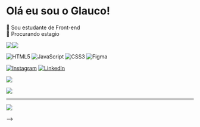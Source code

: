 # Olá eu sou o Glauco!
🔭 Sou estudante de Front-end<br>🌱 Procurando estagio

![](https://github-readme-stats.vercel.app/api?username=GlaucoB0&theme=radical&hide_border=false&include_all_commits=true&count_private=true)![](https://github-readme-stats.vercel.app/api/top-langs/?username=GlaucoB0&theme=radical&hide_border=false&include_all_commits=true&count_private=true&layout=compact)<br/>

![HTML5](https://img.shields.io/badge/html5-%23E34F26.svg?style=for-the-badge&logo=html5&logoColor=white) ![JavaScript](https://img.shields.io/badge/javascript-%23323330.svg?style=for-the-badge&logo=javascript&logoColor=%23F7DF1E) ![CSS3](https://img.shields.io/badge/css3-%231572B6.svg?style=for-the-badge&logo=css3&logoColor=white) ![Figma](https://img.shields.io/badge/figma-%23F24E1E.svg?style=for-the-badge&logo=figma&logoColor=white)</br>

[![Instagram](https://img.shields.io/badge/Instagram-%23E4405F.svg?logo=Instagram&logoColor=white)](https://instagram.com/_glauco___) [![LinkedIn](https://img.shields.io/badge/LinkedIn-%230077B5.svg?logo=linkedin&logoColor=white)](https://linkedin.com/in/glauco-soares-9665102b7) 

![](https://github-readme-streak-stats.herokuapp.com/?user=GlaucoB0&theme=radical&hide_border=false)<br/>


![](https://github-contributor-stats.vercel.app/api?username=GlaucoB0&limit=5&theme=radical&combine_all_yearly_contributions=true)

---
[![](https://visitcount.itsvg.in/api?id=GlaucoB0&icon=1&color=5)](https://visitcount.itsvg.in)

<!-- Proudly created with GPRM ( https://gprm.itsvg.in ) 
# 💫 About Me:
🔭 Sou estudante de Front-end<br>🌱 Procurando estagio


## 🌐 Socials:
[![Instagram](https://img.shields.io/badge/Instagram-%23E4405F.svg?logo=Instagram&logoColor=white)](https://instagram.com/_glauco___) [![LinkedIn](https://img.shields.io/badge/LinkedIn-%230077B5.svg?logo=linkedin&logoColor=white)](https://linkedin.com/in/glauco-soares-9665102b7) 

# 💻 Tech Stack:
![HTML5](https://img.shields.io/badge/html5-%23E34F26.svg?style=for-the-badge&logo=html5&logoColor=white) ![JavaScript](https://img.shields.io/badge/javascript-%23323330.svg?style=for-the-badge&logo=javascript&logoColor=%23F7DF1E) ![CSS3](https://img.shields.io/badge/css3-%231572B6.svg?style=for-the-badge&logo=css3&logoColor=white) ![Figma](https://img.shields.io/badge/figma-%23F24E1E.svg?style=for-the-badge&logo=figma&logoColor=white)
# 📊 GitHub Stats:
![](https://github-readme-stats.vercel.app/api?username=GlaucoB0&theme=radical&hide_border=false&include_all_commits=true&count_private=true)<br/>
![](https://github-readme-streak-stats.herokuapp.com/?user=GlaucoB0&theme=radical&hide_border=false)<br/>
![](https://github-readme-stats.vercel.app/api/top-langs/?username=GlaucoB0&theme=radical&hide_border=false&include_all_commits=true&count_private=true&layout=compact)

### 🔝 Top Contributed Repo
![](https://github-contributor-stats.vercel.app/api?username=GlaucoB0&limit=5&theme=radical&combine_all_yearly_contributions=true)

---
[![](https://visitcount.itsvg.in/api?id=GlaucoB0&icon=1&color=5)](https://visitcount.itsvg.in)

<!-- Proudly created with GPRM ( https://gprm.itsvg.in ) -->

-->
